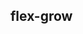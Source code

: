 ## flex-grow


<!-- CSSJSON.flex-grow.description -->

<!-- CSSJSON.flex-grow.syntax -->

<!-- CSSJSON.flex-grow.values -->

<!-- CSSJSON.flex-grow.compatibility -->

<!-- CSSJSON.flex-grow.reference -->